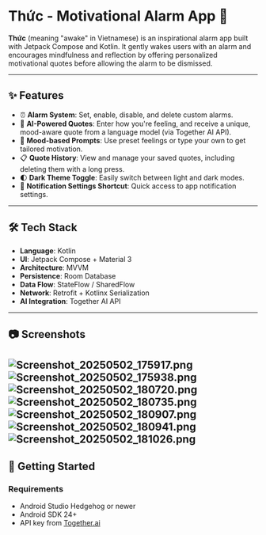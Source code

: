 # Thức - Motivational Alarm App 🌅

**Thức** (meaning "awake" in Vietnamese) is an inspirational alarm app built with Jetpack Compose and Kotlin. It gently wakes users with an alarm and encourages mindfulness and reflection by offering personalized motivational quotes before allowing the alarm to be dismissed.

---

## ✨ Features

- ⏰ **Alarm System**: Set, enable, disable, and delete custom alarms.
- 🧠 **AI-Powered Quotes**: Enter how you're feeling, and receive a unique, mood-aware quote from a language model (via Together AI API).
- 🔄 **Mood-based Prompts**: Use preset feelings or type your own to get tailored motivation.
- 📋 **Quote History**: View and manage your saved quotes, including deleting them with a long press.
- 🌓 **Dark Theme Toggle**: Easily switch between light and dark modes.
- 🔔 **Notification Settings Shortcut**: Quick access to app notification settings.

---

## 🛠 Tech Stack

- **Language**: Kotlin
- **UI**: Jetpack Compose + Material 3
- **Architecture**: MVVM
- **Persistence**: Room Database
- **Data Flow**: StateFlow / SharedFlow
- **Network**: Retrofit + Kotlinx Serialization
- **AI Integration**: Together AI API

---

## 📷 Screenshots
![Screenshot_20250502_175917.png](sampleImages/Screenshot_20250502_175917.png)
![Screenshot_20250502_175938.png](sampleImages/Screenshot_20250502_175938.png)
![Screenshot_20250502_180720.png](sampleImages/Screenshot_20250502_180720.png)
![Screenshot_20250502_180735.png](sampleImages/Screenshot_20250502_180735.png)
![Screenshot_20250502_180907.png](sampleImages/Screenshot_20250502_180907.png)
![Screenshot_20250502_180941.png](sampleImages/Screenshot_20250502_180941.png)
![Screenshot_20250502_181026.png](sampleImages/Screenshot_20250502_181026.png)
---

## 🚀 Getting Started

### Requirements
- Android Studio Hedgehog or newer
- Android SDK 24+
- API key from [Together.ai](https://platform.together.ai)

